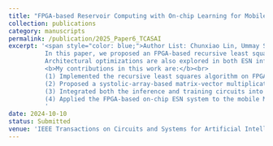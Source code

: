 ```yaml
---
title: "FPGA-based Reservoir Computing with On-chip Learning for Mobile MIMO Channel Prediction"
collection: publications
category: manuscripts
permalink: /publication/2025_Paper6_TCASAI
excerpt: '<span style="color: blue;">Author List: Chunxiao Lin, Ummay Sumaya Khan, Muhammad Farhan Azmine, Yang Yi</span><br> 
          In this paper, we proposed an FPGA-based recursive least squares (RLS) learning architecture for complete on-chip ESN training.
          Architectural optimizations are also explored in both ESN inference and RLS training for a mobile MIMO channel prediction task. <br>
          <b>My contributions in this work are:</b><br>
          (1) Implemented the recursive least squares algorithm on FPGA.<br>
          (2) Proposed a systolic-array-based matrix-vector multiplication design, which enhances both the reservoir layer and output layer.<br>
          (3) Integrated both the inference and training circuits into a unified, real-time ESN system with a Q-format fixed-point design.<br>
          (4) Applied the FPGA-based on-chip ESN system to the mobile MIMO channel prediction task.
          '
date: 2024-10-10
status: Submitted
venue: 'IEEE Transactions on Circuits and Systems for Artificial Intelligence'
---
```

